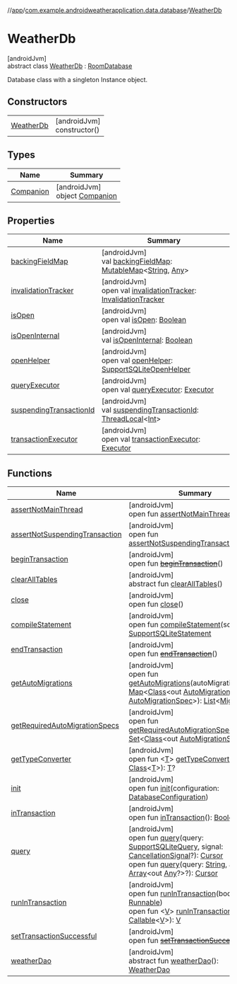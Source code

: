 //[app](../../../index.md)/[com.example.androidweatherapplication.data.database](../index.md)/[WeatherDb](index.md)

# WeatherDb

[androidJvm]\
abstract class [WeatherDb](index.md) : [RoomDatabase](https://developer.android.com/reference/kotlin/androidx/room/RoomDatabase.html)

Database class with a singleton Instance object.

## Constructors

| | |
|---|---|
| [WeatherDb](-weather-db.md) | [androidJvm]<br>constructor() |

## Types

| Name | Summary |
|---|---|
| [Companion](-companion/index.md) | [androidJvm]<br>object [Companion](-companion/index.md) |

## Properties

| Name | Summary |
|---|---|
| [backingFieldMap](index.md#155738858%2FProperties%2F-912451524) | [androidJvm]<br>val [backingFieldMap](index.md#155738858%2FProperties%2F-912451524): [MutableMap](https://kotlinlang.org/api/latest/jvm/stdlib/kotlin.collections/-mutable-map/index.html)&lt;[String](https://kotlinlang.org/api/latest/jvm/stdlib/kotlin/-string/index.html), [Any](https://kotlinlang.org/api/latest/jvm/stdlib/kotlin/-any/index.html)&gt; |
| [invalidationTracker](index.md#-990093491%2FProperties%2F-912451524) | [androidJvm]<br>open val [invalidationTracker](index.md#-990093491%2FProperties%2F-912451524): [InvalidationTracker](https://developer.android.com/reference/kotlin/androidx/room/InvalidationTracker.html) |
| [isOpen](index.md#-277138657%2FProperties%2F-912451524) | [androidJvm]<br>open val [isOpen](index.md#-277138657%2FProperties%2F-912451524): [Boolean](https://kotlinlang.org/api/latest/jvm/stdlib/kotlin/-boolean/index.html) |
| [isOpenInternal](index.md#475302114%2FProperties%2F-912451524) | [androidJvm]<br>val [isOpenInternal](index.md#475302114%2FProperties%2F-912451524): [Boolean](https://kotlinlang.org/api/latest/jvm/stdlib/kotlin/-boolean/index.html) |
| [openHelper](index.md#-1864821605%2FProperties%2F-912451524) | [androidJvm]<br>open val [openHelper](index.md#-1864821605%2FProperties%2F-912451524): [SupportSQLiteOpenHelper](https://developer.android.com/reference/kotlin/androidx/sqlite/db/SupportSQLiteOpenHelper.html) |
| [queryExecutor](index.md#-177284564%2FProperties%2F-912451524) | [androidJvm]<br>open val [queryExecutor](index.md#-177284564%2FProperties%2F-912451524): [Executor](https://developer.android.com/reference/kotlin/java/util/concurrent/Executor.html) |
| [suspendingTransactionId](index.md#1027959380%2FProperties%2F-912451524) | [androidJvm]<br>val [suspendingTransactionId](index.md#1027959380%2FProperties%2F-912451524): [ThreadLocal](https://developer.android.com/reference/kotlin/java/lang/ThreadLocal.html)&lt;[Int](https://kotlinlang.org/api/latest/jvm/stdlib/kotlin/-int/index.html)&gt; |
| [transactionExecutor](index.md#722320214%2FProperties%2F-912451524) | [androidJvm]<br>open val [transactionExecutor](index.md#722320214%2FProperties%2F-912451524): [Executor](https://developer.android.com/reference/kotlin/java/util/concurrent/Executor.html) |

## Functions

| Name | Summary |
|---|---|
| [assertNotMainThread](index.md#-917214377%2FFunctions%2F-912451524) | [androidJvm]<br>open fun [assertNotMainThread](index.md#-917214377%2FFunctions%2F-912451524)() |
| [assertNotSuspendingTransaction](index.md#1166251624%2FFunctions%2F-912451524) | [androidJvm]<br>open fun [assertNotSuspendingTransaction](index.md#1166251624%2FFunctions%2F-912451524)() |
| [beginTransaction](index.md#1020009182%2FFunctions%2F-912451524) | [androidJvm]<br>open fun [~~beginTransaction~~](index.md#1020009182%2FFunctions%2F-912451524)() |
| [clearAllTables](index.md#404244410%2FFunctions%2F-912451524) | [androidJvm]<br>abstract fun [clearAllTables](index.md#404244410%2FFunctions%2F-912451524)() |
| [close](index.md#1674273423%2FFunctions%2F-912451524) | [androidJvm]<br>open fun [close](index.md#1674273423%2FFunctions%2F-912451524)() |
| [compileStatement](index.md#162913197%2FFunctions%2F-912451524) | [androidJvm]<br>open fun [compileStatement](index.md#162913197%2FFunctions%2F-912451524)(sql: [String](https://kotlinlang.org/api/latest/jvm/stdlib/kotlin/-string/index.html)): [SupportSQLiteStatement](https://developer.android.com/reference/kotlin/androidx/sqlite/db/SupportSQLiteStatement.html) |
| [endTransaction](index.md#622722960%2FFunctions%2F-912451524) | [androidJvm]<br>open fun [~~endTransaction~~](index.md#622722960%2FFunctions%2F-912451524)() |
| [getAutoMigrations](index.md#178130989%2FFunctions%2F-912451524) | [androidJvm]<br>open fun [getAutoMigrations](index.md#178130989%2FFunctions%2F-912451524)(autoMigrationSpecs: [Map](https://kotlinlang.org/api/latest/jvm/stdlib/kotlin.collections/-map/index.html)&lt;[Class](https://developer.android.com/reference/kotlin/java/lang/Class.html)&lt;out [AutoMigrationSpec](https://developer.android.com/reference/kotlin/androidx/room/migration/AutoMigrationSpec.html)&gt;, [AutoMigrationSpec](https://developer.android.com/reference/kotlin/androidx/room/migration/AutoMigrationSpec.html)&gt;): [List](https://kotlinlang.org/api/latest/jvm/stdlib/kotlin.collections/-list/index.html)&lt;[Migration](https://developer.android.com/reference/kotlin/androidx/room/migration/Migration.html)&gt; |
| [getRequiredAutoMigrationSpecs](index.md#1623281881%2FFunctions%2F-912451524) | [androidJvm]<br>open fun [getRequiredAutoMigrationSpecs](index.md#1623281881%2FFunctions%2F-912451524)(): [Set](https://kotlinlang.org/api/latest/jvm/stdlib/kotlin.collections/-set/index.html)&lt;[Class](https://developer.android.com/reference/kotlin/java/lang/Class.html)&lt;out [AutoMigrationSpec](https://developer.android.com/reference/kotlin/androidx/room/migration/AutoMigrationSpec.html)&gt;&gt; |
| [getTypeConverter](index.md#-194849133%2FFunctions%2F-912451524) | [androidJvm]<br>open fun &lt;[T](index.md#-194849133%2FFunctions%2F-912451524)&gt; [getTypeConverter](index.md#-194849133%2FFunctions%2F-912451524)(klass: [Class](https://developer.android.com/reference/kotlin/java/lang/Class.html)&lt;[T](index.md#-194849133%2FFunctions%2F-912451524)&gt;): [T](index.md#-194849133%2FFunctions%2F-912451524)? |
| [init](index.md#1039887154%2FFunctions%2F-912451524) | [androidJvm]<br>open fun [init](index.md#1039887154%2FFunctions%2F-912451524)(configuration: [DatabaseConfiguration](https://developer.android.com/reference/kotlin/androidx/room/DatabaseConfiguration.html)) |
| [inTransaction](index.md#-1889647314%2FFunctions%2F-912451524) | [androidJvm]<br>open fun [inTransaction](index.md#-1889647314%2FFunctions%2F-912451524)(): [Boolean](https://kotlinlang.org/api/latest/jvm/stdlib/kotlin/-boolean/index.html) |
| [query](index.md#604106995%2FFunctions%2F-912451524) | [androidJvm]<br>open fun [query](index.md#604106995%2FFunctions%2F-912451524)(query: [SupportSQLiteQuery](https://developer.android.com/reference/kotlin/androidx/sqlite/db/SupportSQLiteQuery.html), signal: [CancellationSignal](https://developer.android.com/reference/kotlin/android/os/CancellationSignal.html)?): [Cursor](https://developer.android.com/reference/kotlin/android/database/Cursor.html)<br>open fun [query](index.md#-1376474873%2FFunctions%2F-912451524)(query: [String](https://kotlinlang.org/api/latest/jvm/stdlib/kotlin/-string/index.html), args: [Array](https://kotlinlang.org/api/latest/jvm/stdlib/kotlin/-array/index.html)&lt;out [Any](https://kotlinlang.org/api/latest/jvm/stdlib/kotlin/-any/index.html)?&gt;?): [Cursor](https://developer.android.com/reference/kotlin/android/database/Cursor.html) |
| [runInTransaction](index.md#1063989044%2FFunctions%2F-912451524) | [androidJvm]<br>open fun [runInTransaction](index.md#1063989044%2FFunctions%2F-912451524)(body: [Runnable](https://developer.android.com/reference/kotlin/java/lang/Runnable.html))<br>open fun &lt;[V](index.md#-1842697888%2FFunctions%2F-912451524)&gt; [runInTransaction](index.md#-1842697888%2FFunctions%2F-912451524)(body: [Callable](https://developer.android.com/reference/kotlin/java/util/concurrent/Callable.html)&lt;[V](index.md#-1842697888%2FFunctions%2F-912451524)&gt;): [V](index.md#-1842697888%2FFunctions%2F-912451524) |
| [setTransactionSuccessful](index.md#954356125%2FFunctions%2F-912451524) | [androidJvm]<br>open fun [~~setTransactionSuccessful~~](index.md#954356125%2FFunctions%2F-912451524)() |
| [weatherDao](weather-dao.md) | [androidJvm]<br>abstract fun [weatherDao](weather-dao.md)(): [WeatherDao](../-weather-dao/index.md) |
